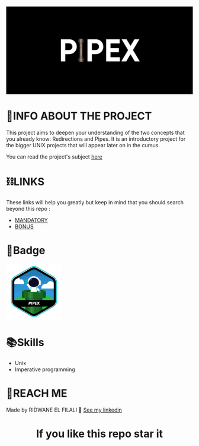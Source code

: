 ![image](https://github.com/RIDWANE-EL-FILALI/PIPEX/blob/master/Web_Photo_Editor.jpg)


# 👤INFO ABOUT THE PROJECT
This project aims to deepen your understanding of the two concepts that you already know: Redirections and Pipes. It is an introductory project for the bigger UNIX projects that will appear later on in the cursus.

You can read the project's subject [here](https://github.com/RIDWANE-EL-FILALI/PIPEX/blob/master/en.subject.pdf)

# ⛓️LINKS
These links will help you greatly but keep in mind that you should search beyond this repo :
* [MANDATORY](https://github.com/RIDWANE-EL-FILALI/PIPEX/tree/master/mandatory)
* [BONUS](https://github.com/RIDWANE-EL-FILALI/PIPEX/tree/master/bonus)

# 🥇Badge
![image](https://github.com/RIDWANE-EL-FILALI/42_badges_1337/blob/master/pipexe.png)

# 📚Skills
* Unix
* Imperative programming

# 📱REACH ME
Made by RIDWANE EL FILALI 👋 [See my linkedin](https://www.linkedin.com/in/ridwane-elfilali-0ab7aa253/)

<p align="center">
<h1 align="center"><strong>If you like this repo star it</strong></h1>
</p>
